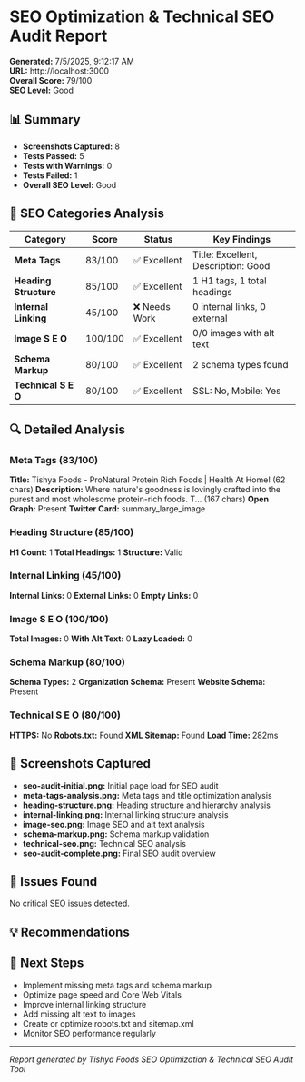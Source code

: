 # SEO Optimization & Technical SEO Audit Report

**Generated:** 7/5/2025, 9:12:17 AM  
**URL:** http://localhost:3000  
**Overall Score:** 79/100  
**SEO Level:** Good

## 📊 Summary

- **Screenshots Captured:** 8
- **Tests Passed:** 5
- **Tests with Warnings:** 0
- **Tests Failed:** 1
- **Overall SEO Level:** Good

## 🎯 SEO Categories Analysis

| Category | Score | Status | Key Findings |
|----------|-------|--------|--------------|
| **Meta Tags** | 83/100 | ✅ Excellent | Title: Excellent, Description: Good |
| **Heading Structure** | 85/100 | ✅ Excellent | 1 H1 tags, 1 total headings |
| **Internal Linking** | 45/100 | ❌ Needs Work | 0 internal links, 0 external |
| **Image S E O** | 100/100 | ✅ Excellent | 0/0 images with alt text |
| **Schema Markup** | 80/100 | ✅ Excellent | 2 schema types found |
| **Technical S E O** | 80/100 | ✅ Excellent | SSL: No, Mobile: Yes |

## 🔍 Detailed Analysis

### Meta Tags (83/100)

**Title:** Tishya Foods - ProNatural Protein Rich Foods | Health At Home! (62 chars)
**Description:** Where nature's goodness is lovingly crafted into the purest and most wholesome protein-rich foods. T... (167 chars)
**Open Graph:** Present
**Twitter Card:** summary_large_image


### Heading Structure (85/100)

**H1 Count:** 1
**Total Headings:** 1
**Structure:** Valid


### Internal Linking (45/100)

**Internal Links:** 0
**External Links:** 0
**Empty Links:** 0


### Image S E O (100/100)

**Total Images:** 0
**With Alt Text:** 0
**Lazy Loaded:** 0


### Schema Markup (80/100)

**Schema Types:** 2
**Organization Schema:** Present
**Website Schema:** Present


### Technical S E O (80/100)

**HTTPS:** No
**Robots.txt:** Found
**XML Sitemap:** Found
**Load Time:** 282ms


## 📸 Screenshots Captured

- **seo-audit-initial.png:** Initial page load for SEO audit
- **meta-tags-analysis.png:** Meta tags and title optimization analysis
- **heading-structure.png:** Heading structure and hierarchy analysis
- **internal-linking.png:** Internal linking structure analysis
- **image-seo.png:** Image SEO and alt text analysis
- **schema-markup.png:** Schema markup validation
- **technical-seo.png:** Technical SEO analysis
- **seo-audit-complete.png:** Final SEO audit overview

## 🚨 Issues Found

No critical SEO issues detected.

## 💡 Recommendations


## 🎯 Next Steps

- Implement missing meta tags and schema markup
- Optimize page speed and Core Web Vitals
- Improve internal linking structure
- Add missing alt text to images
- Create or optimize robots.txt and sitemap.xml
- Monitor SEO performance regularly

---
*Report generated by Tishya Foods SEO Optimization & Technical SEO Audit Tool*
